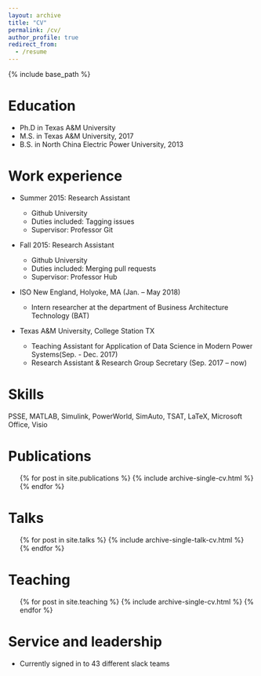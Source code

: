 ```yaml
---
layout: archive
title: "CV"
permalink: /cv/
author_profile: true
redirect_from:
  - /resume
---
```


{% include base_path %}

Education
======
* Ph.D in Texas A&M University
* M.S. in Texas A&M University, 2017
* B.S. in North China Electric Power University, 2013

Work experience
======
* Summer 2015: Research Assistant
  * Github University
  * Duties included: Tagging issues
  * Supervisor: Professor Git

* Fall 2015: Research Assistant
  * Github University
  * Duties included: Merging pull requests
  * Supervisor: Professor Hub

* ISO New England, Holyoke, MA (Jan. – May 2018)
  * Intern researcher at the department of Business Architecture Technology (BAT)
  
* Texas A&M University, College Station TX
  * Teaching Assistant for Application of Data Science in Modern Power Systems(Sep. - Dec. 2017)
  * Research Assistant & Research Group Secretary (Sep. 2017 – now)                                                                            

  
Skills
======
PSSE, MATLAB, Simulink, PowerWorld, SimAuto, TSAT, LaTeX, Microsoft Office, Visio

Publications
======
  <ul>{% for post in site.publications %}
    {% include archive-single-cv.html %}
  {% endfor %}</ul>
  
Talks
======
  <ul>{% for post in site.talks %}
    {% include archive-single-talk-cv.html %}
  {% endfor %}</ul>
  
Teaching
======
  <ul>{% for post in site.teaching %}
    {% include archive-single-cv.html %}
  {% endfor %}</ul>
  
Service and leadership
======
* Currently signed in to 43 different slack teams
